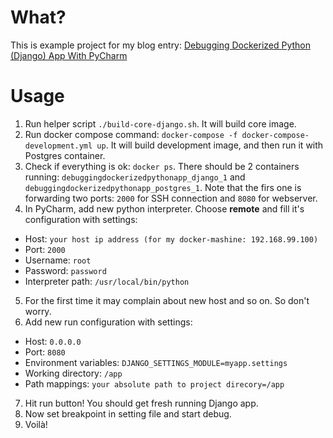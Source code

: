 # What?

This is example project for my blog entry: [Debugging Dockerized Python (Django) App With PyCharm](http://blog.netczuk.pl/debugging-dockerized-python-django-app-with-pycharm/)

# Usage
1. Run helper script `./build-core-django.sh`. It will build core image.
2. Run docker compose command: `docker-compose -f docker-compose-development.yml up`. It will build development image, and then run it with Postgres container.
3. Check if everything is ok: `docker ps`. There should be 2 containers running: `debuggingdockerizedpythonapp_django_1` and `debuggingdockerizedpythonapp_postgres_1`. Note that the firs one is forwarding two ports: `2000` for SSH connection and `8080` for webserver.
4. In PyCharm, add new python interpreter. Choose **remote** and fill it's configuration with settings:
  - Host: `your host ip address (for my docker-mashine: 192.168.99.100)`
  -  Port: `2000`
  - Username: `root`
  - Password: `password`
  - Interpreter path: `/usr/local/bin/python`
5. For the first time it may complain about new host and so on. So don't worry.
6. Add new run configuration with settings:
  - Host: `0.0.0.0`
  - Port: `8080`
  - Environment variables: `DJANGO_SETTINGS_MODULE=myapp.settings`
  - Working directory: `/app`
  - Path mappings: `your absolute path to project direcory=/app`
7. Hit run button! You should get fresh running Django app.
8. Now set breakpoint in setting file and start debug.
9. Voilà!
